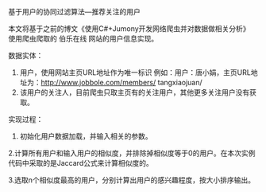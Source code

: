 基于用户的协同过滤算法—推荐关注的用户

本文将基于之前的博文《使用C#+Jumony开发网络爬虫并对数据做相关分析》
使用爬虫爬取的 伯乐在线 网站的用户信息实现。

数据实体：
1.	用户，使用网站主页URL地址作为唯一标识
例如：用户：唐小娟，主页URL地址为：http://www.jobbole.com/members/ tangxiaojuan/
2.	该用户的关注人，目前爬虫只取主页有的关注用户，其他更多关注用户没有获取。

实现过程：
1.	初始化用户数据加载，并输入相关的参数。

2.计算所有用户和输入用户的相似度，并排除掉相似度等于0的用户。在本次实例代码中采取的是Jaccard公式来计算相似度的。

3.选取n个相似度最高的用户，分别计算出用户的感兴趣程度，按大小排序输出。

